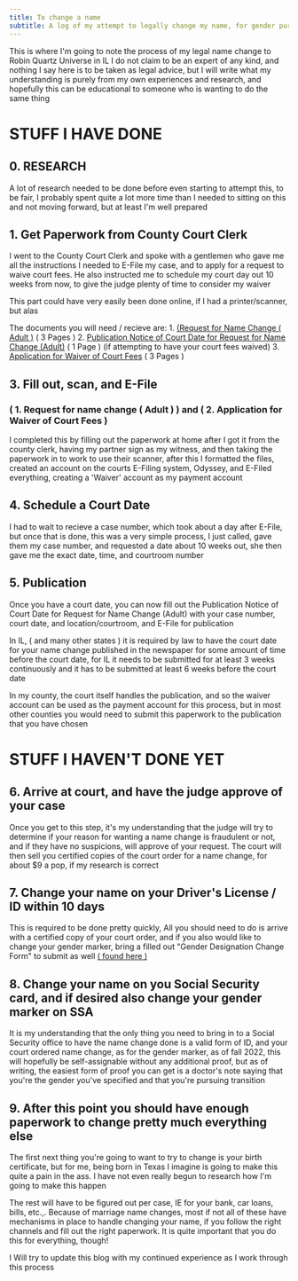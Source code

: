 ```yaml
---
title: To change a name
subtitle: A log of my attempt to legally change my name, for gender purposes
---
```


This is where I'm going to note the process of my legal name change to Robin Quartz Universe in IL 
I do not claim to be an expert of any kind, and nothing I say here is to be taken as legal advice, but 
I will write what my understanding is purely from my own experiences and research, and hopefully this can be educational to
someone who is wanting to do the same thing

 # STUFF I HAVE DONE

## 0. RESEARCH 
A lot of research needed to be done before even starting to attempt this, to be fair, I probably spent quite a lot more time than I needed to sitting on this and not moving forward, but at least I'm well prepared 

## 1. Get Paperwork from County Court Clerk 

I went to the County Court Clerk and spoke with a gentlemen who gave me all the instructions I needed to E-File my case, and to apply for a request to waive court fees. He also instructed me to schedule my court day out 10 weeks from now, to give the judge plenty of time to consider my waiver 

This part could have very easily been done online, if I had a printer/scanner, but alas 

The documents you will need / recieve are:
    1. [(Request for Name Change ( Adult )](https://www.illinoiscourts.gov/Resources/d324e1a6-89ec-4f7c-a7dd-37c4d6aed72e/Name_Change_Adult_Petition.pdf) ( 3 Pages )
    2. [Publication Notice of Court Date for Request for Name Change (Adult)](https://www.illinoiscourts.gov/Resources/89706ebe-f212-409a-bf58-1bddfc937d92/Name_Change_Adult_Publication_Notice.pdf) ( 1 Page )
    (if attempting to have your court fees waived)
    3. [Application for Waiver of Court Fees](https://ilcourtsaudio.blob.core.windows.net/antilles-resources/resources/52beec8c-25fc-4d0f-bc56-82a93b68d395/FW-CIV%20Application.pdf) ( 3 Pages )

## 3. Fill out, scan, and E-File 
### ( 1. Request for name change ( Adult ) ) and ( 2. Application for Waiver of Court Fees  ) 

I completed this by filling out the paperwork at home after I got it from the county clerk, having my partner sign as my witness, and then taking the paperwork in to work to use their scanner, after this I formatted the files, created an account on the courts E-Filing system, Odyssey, and E-Filed everything, creating a 'Waiver' account as my payment account 

## 4. Schedule a Court Date

I had to wait to recieve a case number, which took about a day after E-File, but once that is done, this was a very simple process, I just called, gave them my case number, and requested a date about 10 weeks out, she then gave me the exact date, time, and courtroom number 

## 5. Publication
Once you have a court date, you can now fill out the Publication Notice of Court Date for Request for Name Change (Adult) with your case number, court date, and location/courtroom, and E-File for publication 

In IL, ( and many other states ) it is required by law to have the court date for your name change published in the newspaper for some amount of time before the court date, for IL it needs to be submitted for at least 3 weeks continuously and it has to be submitted at least 6 weeks before the court date 

In my county, the court itself handles the publication, and so the waiver account can be used as the payment account for this process, but in most other counties you would need to submit this paperwork to the publication that you have chosen  

# STUFF I HAVEN'T DONE YET 

## 6. Arrive at court, and have the judge approve of your case 

Once you get to this step, it's my understanding that the judge will try to determine if your reason for wanting a name change is fraudulent or not, and if they have no suspicions, will approve of your request. The court will then sell you certified copies of the court order for a name change, for about $9 a pop, if my research is correct 

## 7. Change your name on your Driver's License / ID within 10 days 

This is required to be done pretty quickly, All you should need to do is arrive with a certified copy of your court order, and if you also would like to change your gender marker, bring a filled out "Gender Designation Change Form" to submit as well [( found here )](https://www.ilsos.gov/publications/pdf_publications/dsd_a329.pdf) 

## 8. Change your name on you Social Security card, and if desired also change your gender marker on SSA 

It is my understanding that the only thing you need to bring in to a Social Security office to have the name change done is a valid form of ID, and your court ordered name change, as for the gender marker, as of fall 2022, this will hopefully be self-assignable without any additional proof, but as of writing, the easiest form of proof you can get is a doctor's note saying that you're the gender you've specified and that you're pursuing transition 

## 9. After this point you should have enough paperwork to change pretty much everything else 

The first next thing you're going to want to try to change is your birth certificate, but for me, being born in Texas I imagine is going to make this quite a pain in the ass. I have not even really begun to research how I'm going to make this happen 

The rest will have to be figured out per case, IE for your bank, car loans, bills, etc.,. Because of marriage name changes, most if not all of these have mechanisms in place to handle changing your name, if you follow the right channels and fill out the right paperwork. It is quite important that you do this for everything, though!

I Will try to update this blog with my continued experience as I work through this process
